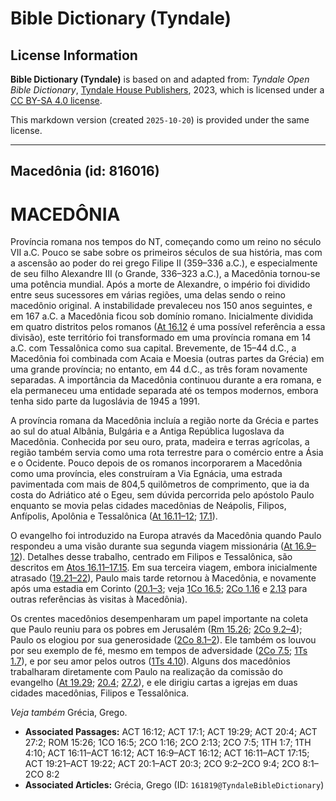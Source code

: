 # Bible Dictionary (Tyndale)

## License Information

**Bible Dictionary (Tyndale)** is based on and adapted from: _Tyndale Open Bible Dictionary_, [Tyndale House Publishers](https://tyndaleopenresources.com/), 2023, which is licensed under a [CC BY-SA 4.0 license](https://creativecommons.org/licenses/by-sa/4.0/legalcode.en).

This markdown version (created `2025-10-20`) is provided under the same license.



--------------------------------

## Macedônia (id: 816016)

MACEDÔNIA
=========

Província romana nos tempos do NT, começando como um reino no século VII a.C. Pouco se sabe sobre os primeiros séculos de sua história, mas com a ascensão ao poder do rei grego Filipe II (359–336 a.C.), e especialmente de seu filho Alexandre III (o Grande, 336–323 a.C.), a Macedônia tornou\-se uma potência mundial. Após a morte de Alexandre, o império foi dividido entre seus sucessores em várias regiões, uma delas sendo o reino macedônio original. A instabilidade prevaleceu nos 150 anos seguintes, e em 167 a.C. a Macedônia ficou sob domínio romano. Inicialmente dividida em quatro distritos pelos romanos ([At 16\.12](https://ref.ly/Acts16:12) é uma possível referência a essa divisão), este território foi transformado em uma província romana em 14 a.C. com Tessalônica como sua capital. Brevemente, de 15–44 d.C., a Macedônia foi combinada com Acaia e Moesia (outras partes da Grécia) em uma grande província; no entanto, em 44 d.C., as três foram novamente separadas. A importância da Macedônia continuou durante a era romana, e ela permaneceu uma entidade separada até os tempos modernos, embora tenha sido parte da Iugoslávia de 1945 a 1991\.

A província romana da Macedônia incluía a região norte da Grécia e partes ao sul do atual Albânia, Bulgária e a Antiga República Iugoslava da Macedônia. Conhecida por seu ouro, prata, madeira e terras agrícolas, a região também servia como uma rota terrestre para o comércio entre a Ásia e o Ocidente. Pouco depois de os romanos incorporarem a Macedônia como uma província, eles construíram a Via Egnácia, uma estrada pavimentada com mais de 804,5 quilômetros de comprimento, que ia da costa do Adriático até o Egeu, sem dúvida percorrida pelo apóstolo Paulo enquanto se movia pelas cidades macedônias de Neápolis, Filipos, Anfípolis, Apolônia e Tessalônica ([At 16\.11–12](https://ref.ly/Acts16:11-Acts16:12); [17\.1](https://ref.ly/Acts17:1)).

O evangelho foi introduzido na Europa através da Macedônia quando Paulo respondeu a uma visão durante sua segunda viagem missionária ([At 16\.9–12](https://ref.ly/Acts16:9-Acts16:12)). Detalhes desse trabalho, centrado em Filipos e Tessalônica, são descritos em [Atos 16\.11–17\.15](https://ref.ly/Acts16:11-Acts17:15). Em sua terceira viagem, embora inicialmente atrasado ([19\.21–22](https://ref.ly/Acts19:21-Acts19:22)), Paulo mais tarde retornou à Macedônia, e novamente após uma estadia em Corinto ([20\.1–3](https://ref.ly/Acts20:1-Acts20:3); veja [1Co 16\.5](https://ref.ly/1Cor16:5); [2Co 1\.16](https://ref.ly/2Cor1:16) e [2\.13](https://ref.ly/2Cor2:13) para outras referências às visitas à Macedônia).

Os crentes macedônios desempenharam um papel importante na coleta que Paulo reuniu para os pobres em Jerusalém ([Rm 15\.26](https://ref.ly/Rom15:26); [2Co 9\.2–4](https://ref.ly/2Cor9:2-2Cor9:4)); Paulo os elogiou por sua generosidade ([2Co 8\.1–2](https://ref.ly/2Cor8:1-2Cor8:2)). Ele também os louvou por seu exemplo de fé, mesmo em tempos de adversidade ([2Co 7\.5](https://ref.ly/2Cor7:5); [1Ts 1\.7](https://ref.ly/1Thess1:7)), e por seu amor pelos outros ([1Ts 4\.10](https://ref.ly/1Thess4:10)). Alguns dos macedônios trabalharam diretamente com Paulo na realização da comissão do evangelho ([At 19\.29](https://ref.ly/Acts19:29); [20\.4](https://ref.ly/Acts20:4); [27\.2](https://ref.ly/Acts27:2)), e ele dirigiu cartas a igrejas em duas cidades macedônias, Filipos e Tessalônica.

*Veja também* Grécia, Grego.

* **Associated Passages:** ACT 16:12; ACT 17:1; ACT 19:29; ACT 20:4; ACT 27:2; ROM 15:26; 1CO 16:5; 2CO 1:16; 2CO 2:13; 2CO 7:5; 1TH 1:7; 1TH 4:10; ACT 16:11–ACT 16:12; ACT 16:9–ACT 16:12; ACT 16:11–ACT 17:15; ACT 19:21–ACT 19:22; ACT 20:1–ACT 20:3; 2CO 9:2–2CO 9:4; 2CO 8:1–2CO 8:2
* **Associated Articles:** Grécia, Grego (ID: `161819@TyndaleBibleDictionary`)

